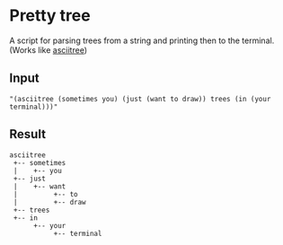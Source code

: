 Pretty tree
=
A script for parsing trees from a string and printing then to the terminal.
(Works like
[asciitree](http://pythonhosted.org/asciitree/))
## Input
 ```
 "(asciitree (sometimes you) (just (want to draw)) trees (in (your terminal)))"
```

## Result
```
asciitree
 +-- sometimes
 |    +-- you
 +-- just
 |    +-- want
 |         +-- to
 |         +-- draw
 +-- trees
 +-- in
      +-- your
           +-- terminal
```
